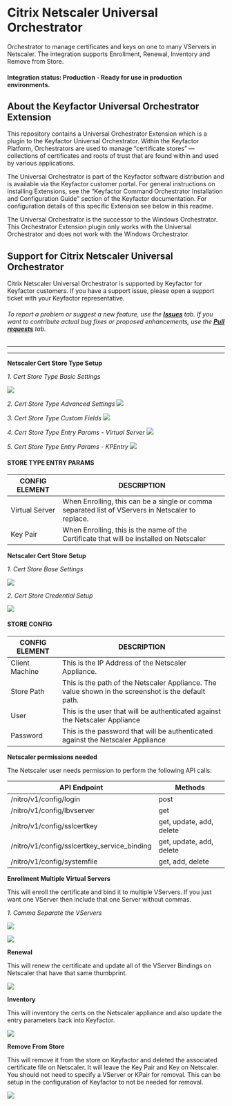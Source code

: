 # Citrix Netscaler Universal Orchestrator

Orchestrator to manage certificates and keys on one to many VServers in Netscaler.  The integration supports Enrollment, Renewal, Inventory and Remove from Store.

#### Integration status: Production - Ready for use in production environments.


## About the Keyfactor Universal Orchestrator Extension

This repository contains a Universal Orchestrator Extension which is a plugin to the Keyfactor Universal Orchestrator. Within the Keyfactor Platform, Orchestrators are used to manage “certificate stores” &mdash; collections of certificates and roots of trust that are found within and used by various applications.

The Universal Orchestrator is part of the Keyfactor software distribution and is available via the Keyfactor customer portal. For general instructions on installing Extensions, see the “Keyfactor Command Orchestrator Installation and Configuration Guide” section of the Keyfactor documentation. For configuration details of this specific Extension see below in this readme.

The Universal Orchestrator is the successor to the Windows Orchestrator. This Orchestrator Extension plugin only works with the Universal Orchestrator and does not work with the Windows Orchestrator.




## Support for Citrix Netscaler Universal Orchestrator

Citrix Netscaler Universal Orchestrator is supported by Keyfactor for Keyfactor customers. If you have a support issue, please open a support ticket with your Keyfactor representative.

###### To report a problem or suggest a new feature, use the **[Issues](../../issues)** tab. If you want to contribute actual bug fixes or proposed enhancements, use the **[Pull requests](../../pulls)** tab.



---





---


**Netscaler Cert Store Type Setup**

*1. Cert Store Type Basic Settings*

![](Images/CertStoreType-Basic.gif)

*2. Cert Store Type Advanced Settings*
![](Images/CertStoreType-Advanced.gif)

*3. Cert Store Type Custom Fields*
![](Images/CertStoreType-CustomFields.gif)

*4. Cert Store Type Entry Params - Virtual Server*
![](Images/CertStoreType-VServerEntry.gif)

*5. Cert Store Type Entry Params - KPEntry*
![](Images/CertStoreType-KPEntry.gif)

#### STORE TYPE ENTRY PARAMS
CONFIG ELEMENT	| DESCRIPTION
------------------|------------------
Virtual Server	| When Enrolling, this can be a single or comma separated list of VServers in Netscaler to replace.
Key Pair| When Enrolling, this is the name of the Certificate that will be installed on Netscaler

**Netscaler Cert Store Setup**

*1. Cert Store Base Settings*

![](Images/CertStore-Base.gif)

*2. Cert Store Credential Setup*

![](Images/CertStore-Credentials.gif)

#### STORE CONFIG
CONFIG ELEMENT	| DESCRIPTION
------------------|------------------
Client Machine	| This is the IP Address of the Netscaler Appliance.
Store Path| This is the path of the Netscaler Appliance.  The value shown in the screenshot is the default path.
User| This is the user that will be authenticated against the Netscaler Appliance
Password| This is the password that will be authenticated against the Netscaler Appliance

**Netscaler permissions needed**

The Netscaler user needs permission to perform the following API calls:

API Endpoint|Methods
---|---
/nitro/v1/config/login|post
/nitro/v1/config/lbvserver| get
/nitro/v1/config/sslcertkey| get, update, add, delete
/nitro/v1/config/sslcertkey_service_binding| get, update, add, delete
/nitro/v1/config/systemfile| get, add, delete

**Enrollment Multiple Virtual Servers**

This will enroll the certificate and bind it to multiple VServers.  If you just want one VServer then include that one Server without commas.

*1. Comma Separate the VServers*

![](Images/EnrollMultipleVServers.gif)

![](Images/EnrollMultipleServersNetscaler.gif)

**Renewal**

This will renew the certificate and update all of the VServer Bindings on Netscaler that have that same thumbprint.

![](Images/Renewal.gif)

**Inventory**

This will inventory the certs on the Netscaler appliance and also update the entry parameters back into Keyfactor.

![](Images/Inventory.gif)

**Remove From Store**

This will remove it from the store on Keyfactor and deleted the associated certificate file on Netscaler.  It will leave the Key Pair and Key on Netscaler.
You should not need to specify a VServer or KPair for removal.  This can be setup in the configuration of Keyfactor to not be needed for removal.

![](Images/Remove.gif)

